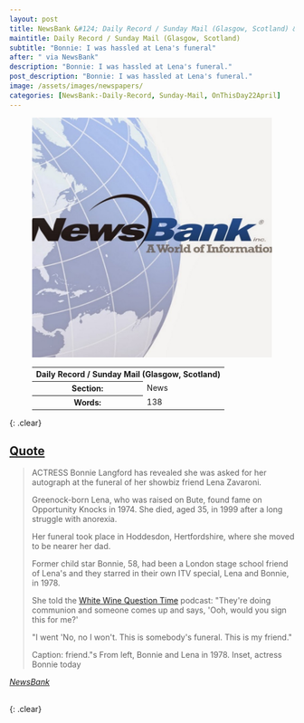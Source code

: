 ```yaml
---
layout: post
title: NewsBank &#124; Daily Record / Sunday Mail (Glasgow, Scotland) &#124; 22 April 2023
maintitle: Daily Record / Sunday Mail (Glasgow, Scotland)
subtitle: "Bonnie: I was hassled at Lena's funeral"
after: " via NewsBank"
description: "Bonnie: I was hassled at Lena's funeral."
post_description: "Bonnie: I was hassled at Lena's funeral."
image: /assets/images/newspapers/
categories: [NewsBank:-Daily-Record, Sunday-Mail, OnThisDay22April]
---
```


<figure class="fig1">
<img src="/assets/images/newspapers/NewsBank.jpg" class="full-width" />
</figure>

<figure class="fig2">
<table>

<tr>
<th colspan="2">Daily Record / Sunday Mail (Glasgow, Scotland)</th>
</tr>

<tr>
<th>Section:</th><td>News</td>
</tr>

<tr>
<th>Words:</th><td>138</td>
</tr>

</table>
</figure>

{: .clear}

<h2 id="quote"><a href="#quote">Quote</a></h2>
<blockquote>
<p>ACTRESS Bonnie Langford has revealed she was asked for her autograph at the funeral of her showbiz friend Lena Zavaroni.</p>
<p>Greenock-born Lena, who was raised on Bute, found fame on Opportunity Knocks in 1974. She died, aged 35, in 1999 after a long struggle with anorexia.</p>
<p>Her funeral took place in Hoddesdon, Hertfordshire, where she moved to be nearer her dad.</p>
<p>Former child star Bonnie, 58, had been a London stage school friend of Lena's and they starred in their own ITV special, Lena and Bonnie, in 1978.</p>
<p>She told the <a href="/discography/podcasts/2023-04-21-white-wine-question-time">White Wine Question Time</a> podcast: "They're doing communion and someone comes up and says, 'Ooh, would you sign this for me?'</p>
<p>"I went 'No, no I won't. This is somebody's funeral. This is my friend."</p>
<p>Caption: friend."s From left, Bonnie and Lena in 1978. Inset, actress Bonnie today</p>
</blockquote>
<cite><a href="https://infoweb.newsbank.com/apps/news/openurl?ctx_ver=z39.88-2004&rft_id=info%3Asid/infoweb.newsbank.com&svc_dat=UKNB&req_dat=55CA6C602C984FD8A3DCC6AF6BF4AE70&rft_val_format=info%3Aofi/fmt%3Akev%3Amtx%3Actx&rft_dat=document_id%3Anews%252F1910E5DC7B65C7B0">NewsBank</a></cite>

<br />{: .clear}

